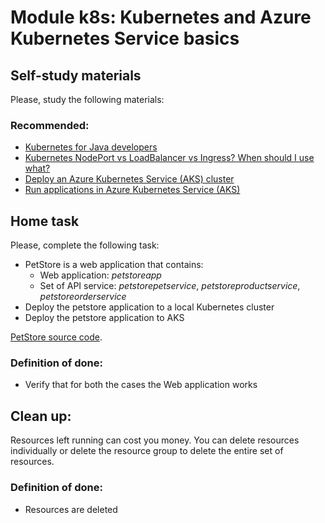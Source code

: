 # Module k8s: Kubernetes and Azure Kubernetes Service basics
## Self-study materials
Please, study the following materials:

### Recommended:
- [Kubernetes for Java developers](https://www.linkedin.com/learning/kubernetes-for-java-developers)
- [Kubernetes NodePort vs LoadBalancer vs Ingress? When should I use what?](https://medium.com/google-cloud/kubernetes-nodeport-vs-loadbalancer-vs-ingress-when-should-i-use-what-922f010849e0)
- [Deploy an Azure Kubernetes Service (AKS) cluster](https://learn.microsoft.com/en-us/azure/aks/tutorial-kubernetes-deploy-cluster?tabs=azure-cli)
- [Run applications in Azure Kubernetes Service (AKS)](https://learn.microsoft.com/en-us/azure/aks/tutorial-kubernetes-deploy-application?tabs=azure-cli)

## Home task
Please, complete the following task:

- PetStore is a web application that contains:
  * Web application: *petstoreapp*
  * Set of API service: *petstorepetservice*, *petstoreproductservice*, *petstoreorderservice*
- Deploy the petstore application to a local Kubernetes cluster
- Deploy the petstore application to AKS

[PetStore source code](https://git.epam.com/Andrea_Bondavalli/cloudx-java-azure-dev/-/tree/main).

### Definition of done:

- Verify that for both the cases the Web application works

## Clean up:
Resources left running can cost you money. You can delete resources individually or delete the resource group to delete the entire set of resources.
### Definition of done:
- Resources are deleted

